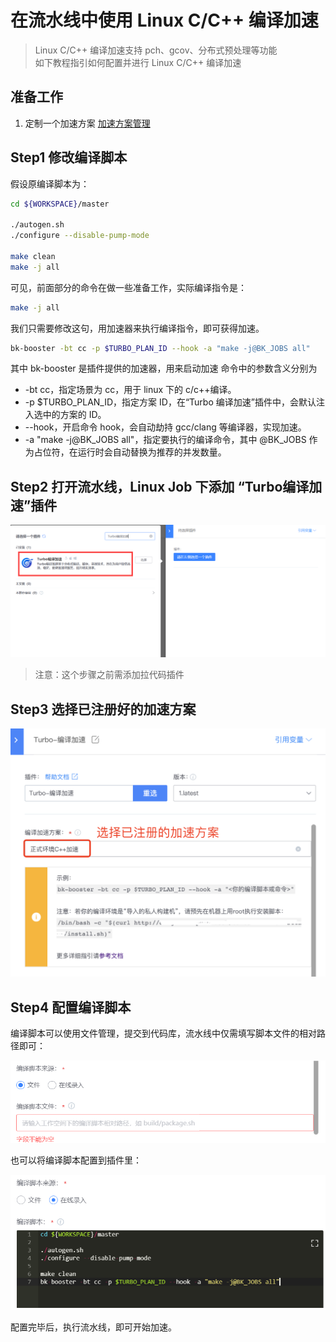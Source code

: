 # 在流水线中使用 Linux C/C++ 编译加速

> Linux C/C++ 编译加速支持 pch、gcov、分布式预处理等功能<br/>
> 如下教程指引如何配置并进行 Linux C/C++ 编译加速

## 准备工作

1. 定制一个加速方案 [加速方案管理](../Services/turbo_plan.md)

## Step1 修改编译脚本

假设原编译脚本为：

```bash
cd ${WORKSPACE}/master

./autogen.sh
./configure --disable-pump-mode

make clean
make -j all
```

可见，前面部分的命令在做一些准备工作，实际编译指令是：

```bash
make -j all
```

我们只需要修改这句，用加速器来执行编译指令，即可获得加速。

```bash
bk-booster -bt cc -p $TURBO_PLAN_ID --hook -a "make -j@BK_JOBS all"
```

其中 bk-booster 是插件提供的加速器，用来启动加速
命令中的参数含义分别为

- -bt cc，指定场景为 cc，用于 linux 下的 c/c++编译。
- -p $TURBO_PLAN_ID，指定方案 ID，在“Turbo 编译加速”插件中，会默认注入选中的方案的 ID。
- --hook，开启命令 hook，会自动劫持 gcc/clang 等编译器，实现加速。
- -a "make -j@BK_JOBS all"，指定要执行的编译命令，其中 @BK_JOBS 作为占位符，在运行时会自动替换为推荐的并发数量。

## Step2 打开流水线，Linux Job 下添加 “Turbo编译加速”插件

![img](../assets/use_turbo2.png)

> 注意：这个步骤之前需添加拉代码插件

## Step3 选择已注册好的加速方案

![img](../assets/use_turbo4.png)

## Step4 配置编译脚本

编译脚本可以使用文件管理，提交到代码库，流水线中仅需填写脚本文件的相对路径即可：

![img](../assets/use_turbo5.png)

也可以将编译脚本配置到插件里：

![img](../assets/use_turbo6.png)


配置完毕后，执行流水线，即可开始加速。
